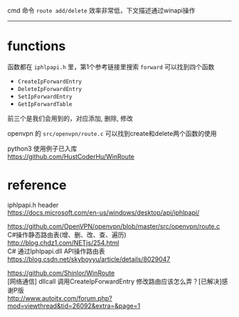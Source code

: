 cmd 命令 `route add/delete` 效率非常低，下文描述通过winapi操作

---
# functions
函数都在 `iphlpapi.h` 里，第1个参考链接里搜索 `forward` 可以找到四个函数
- `CreateIpForwardEntry`
- `DeleteIpForwardEntry`
- `SetIpForwardEntry`
- `GetIpForwardTable` 

前三个是我们会用到的，对应添加, 删除, 修改

openvpn 的 `src/openvpn/route.c` 可以找到create和delete两个函数的使用  

python3 使用例子已入库  
<https://github.com/HustCoderHu/WinRoute>

# reference
iphlpapi.h header  
<https://docs.microsoft.com/en-us/windows/desktop/api/iphlpapi/>  

<https://github.com/OpenVPN/openvpn/blob/master/src/openvpn/route.c>  
C#操作静态路由表(增、删、改、查、遍历)  
<http://blog.chdz1.com/NETjs/254.html>  
C# 通过Iphlpapi.dll API操作路由表  
<https://blog.csdn.net/skyboyyu/article/details/8029047>  

<https://github.com/Shinlor/WinRoute>  
[网络通信] dllcall 调用CreateIpForwardEntry 修改路由应该怎么弄？[已解决]感谢P版  
<http://www.autoitx.com/forum.php?mod=viewthread&tid=26092&extra=&page=1>  